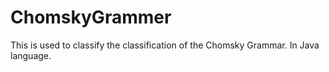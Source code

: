 # ChomskyGrammer
This is used to classify the classification of the Chomsky Grammar. In Java language. 
